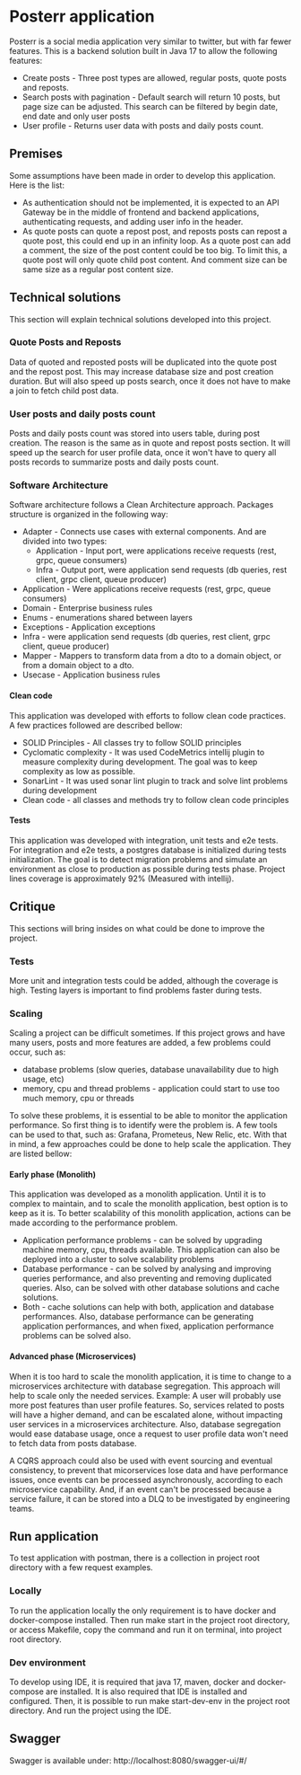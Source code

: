 # Posterr application

Posterr is a social media application very similar to twitter, but with far fewer features.
This is a backend solution built in Java 17 to allow the following features:

* Create posts - Three post types are allowed, regular posts, quote posts and reposts.
* Search posts with pagination - Default search will return 10 posts, 
but page size can be adjusted. This search can be filtered by begin date, end date and 
only user posts
* User profile - Returns user data with posts and daily posts count.

## Premises

Some assumptions have been made in order to develop this application. Here is the list:

* As authentication should not be implemented, it is expected to an API Gateway be in
the middle of frontend and backend applications, authenticating requests, and adding
user info in the header.
* As quote posts can quote a repost post, and reposts posts can repost a quote post,
this could end up in an infinity loop. As a quote post can add a comment, the size
of the post content could be too big. To limit this, a quote post will only quote
child post content. And comment size can be same size as a regular post content size.

## Technical solutions

This section will explain technical solutions developed into this project.

### Quote Posts and Reposts

Data of quoted and reposted posts will be duplicated into the quote post and the repost 
post. This may increase database size and post creation duration. But will also speed
up posts search, once it does not have to make a join to fetch child post data.

### User posts and daily posts count

Posts and daily posts count was stored into users table, during post creation.
The reason is the same as in quote and repost posts section. It will speed up
the search for user profile data, once it won't have to query all posts records
to summarize posts and daily posts count.

### Software Architecture

Software architecture follows a Clean Architecture approach. Packages structure 
is organized in the following way:

* Adapter - Connects use cases with external components. And are divided into two types:
  * Application - Input port, were applications receive requests (rest, grpc, queue consumers)
  * Infra - Output port, were application send requests (db queries, rest client, grpc client,
  queue producer)
* Application - Were applications receive requests (rest, grpc, queue consumers)
* Domain - Enterprise business rules
* Enums - enumerations shared between layers
* Exceptions - Application exceptions
* Infra - were application send requests (db queries, rest client, grpc client, queue producer)
* Mapper - Mappers to transform data from a dto to a domain object, or from a domain object to
a dto.
* Usecase - Application business rules

#### Clean code

This application was developed with efforts to follow clean code practices. A few practices
followed are described bellow:

* SOLID Principles - All classes try to follow SOLID principles
* Cyclomatic complexity - It was used CodeMetrics intellij plugin to measure complexity 
during development. The goal was to keep complexity as low as possible.
* SonarLint - It was used sonar lint plugin to track and solve lint problems during development
* Clean code - all classes and methods try to follow clean code principles

#### Tests

This application was developed with integration, unit tests and e2e tests. For integration
and e2e tests, a postgres database is initialized during tests initialization. The goal is to
detect migration problems and simulate an environment as close to production as possible
during tests phase. Project lines coverage is approximately 92% (Measured with intellij).

## Critique

This sections will bring insides on what could be done to improve the project.

### Tests

More unit and integration tests could be added, although the coverage is high. Testing layers
is important to find problems faster during tests.

### Scaling

Scaling a project can be difficult sometimes. If this project grows and have many users, posts
and more features are added, a few problems could occur, such as: 
* database problems (slow queries, database unavailability due to high usage, etc)
* memory, cpu and thread problems - application could start to use too much memory, cpu or threads

To solve these problems, it is essential to be able to monitor the application performance.
So first thing is to identify were the problem is. A few tools can be used to that, such as:
Grafana, Prometeus, New Relic, etc. With that in mind, a few approaches could
be done to help scale the application. They are listed bellow:

#### Early phase (Monolith)

This application was developed as a monolith application. Until it is to complex to maintain,
and to scale the monolith application, best option is to keep as it is. To better scalability
of this monolith application, actions can be made according to the performance problem.

* Application performance problems - can be solved by upgrading machine memory, cpu, 
threads available. This application can also be deployed into a cluster to solve scalability
problems
* Database performance - can be solved by analysing and improving queries performance, and also
preventing and removing duplicated queries. Also, can be solved with other database solutions 
and cache solutions.
* Both - cache solutions can help with both, application and database performances. Also,
database performance can be generating application performances, and when fixed, application
performance problems can be solved also.

#### Advanced phase (Microservices)

When it is too hard to scale the monolith application, it is time to change to a microservices
architecture with database segregation. This approach will help to scale only the needed 
services. Example: A user will probably use more post features than user profile features.
So, services related to posts will have a higher demand, and can be escalated alone, without
impacting user services in a microservices architecture. Also, database segregation
would ease database usage, once a request to user profile data won't need to fetch
data from posts database.

A CQRS approach could also be used with event sourcing and eventual consistency, 
to prevent that micorservices lose data and have performance issues, once events 
can be processed asynchronously, according to each microservice capability. And, if
an event can't be processed because a service failure, it can be stored into a DLQ
to be investigated by engineering teams.

## Run application

To test application with postman, there is a collection in project root directory with
a few request examples.

### Locally

To run the application locally the only requirement is to have docker and docker-compose 
installed. Then run make start in the project root directory, or access Makefile,
copy the command and run it on terminal, into project root directory.

### Dev environment

To develop using IDE, it is required that java 17, maven, docker and docker-compose are
installed. It is also required that IDE is installed and configured. Then, it is possible
to run make start-dev-env in the project root directory. And run the project using the IDE.

## Swagger

Swagger is available under: http://localhost:8080/swagger-ui/#/